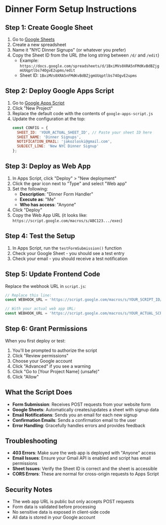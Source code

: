 # Dinner Form Setup Instructions

## Step 1: Create Google Sheet

1. Go to [Google Sheets](https://sheets.google.com)
2. Create a new spreadsheet 
3. Name it "NYC Dinner Signups" (or whatever you prefer)
4. Copy the Sheet ID from the URL (the long string between `/d/` and `/edit`)
   - Example: `https://docs.google.com/spreadsheets/d/1BxiMVs0XRA5nFMdKvBdBZjgmUUqptlbs74OgvE2upms/edit`
   - Sheet ID: `1BxiMVs0XRA5nFMdKvBdBZjgmUUqptlbs74OgvE2upms`

## Step 2: Deploy Google Apps Script

1. Go to [Google Apps Script](https://script.google.com)
2. Click "New Project"
3. Replace the default code with the contents of `google-apps-script.js`
4. Update the configuration at the top:
   ```javascript
   const CONFIG = {
     SHEET_ID: 'YOUR_ACTUAL_SHEET_ID', // Paste your sheet ID here
     SHEET_NAME: 'Dinner Signups',
     NOTIFICATION_EMAIL: 'jakozloski@gmail.com',
     SUBJECT_LINE: 'New NYC Dinner Signup'
   };
   ```

## Step 3: Deploy as Web App

1. In Apps Script, click "Deploy" > "New deployment"
2. Click the gear icon next to "Type" and select "Web app"
3. Set the following:
   - **Description**: "Dinner Form Handler"
   - **Execute as**: "Me"
   - **Who has access**: "Anyone"
4. Click "Deploy"
5. Copy the Web App URL (it looks like: `https://script.google.com/macros/s/ABC123.../exec`)

## Step 4: Test the Setup

1. In Apps Script, run the `testFormSubmission()` function
2. Check your Google Sheet - you should see a test entry
3. Check your email - you should receive a test notification

## Step 5: Update Frontend Code

Replace the webhook URL in `script.js`:

```javascript
// Replace this line:
const WEBHOOK_URL = 'https://script.google.com/macros/s/YOUR_SCRIPT_ID/exec';

// With your actual web app URL:
const WEBHOOK_URL = 'https://script.google.com/macros/s/YOUR_ACTUAL_SCRIPT_ID/exec';
```

## Step 6: Grant Permissions

When you first deploy or test:
1. You'll be prompted to authorize the script
2. Click "Review permissions"
3. Choose your Google account
4. Click "Advanced" if you see a warning
5. Click "Go to [Your Project Name] (unsafe)"
6. Click "Allow"

## What the Script Does

- **Form Submission**: Receives POST requests from your website form
- **Google Sheets**: Automatically creates/updates a sheet with signup data
- **Email Notifications**: Sends you an email for each new signup
- **Confirmation Emails**: Sends a confirmation email to the user
- **Error Handling**: Gracefully handles errors and provides feedback

## Troubleshooting

- **403 Errors**: Make sure the web app is deployed with "Anyone" access
- **Email Issues**: Ensure your Gmail API is enabled and script has email permissions
- **Sheet Issues**: Verify the Sheet ID is correct and the sheet is accessible
- **CORS Errors**: These are normal for cross-origin requests to Apps Script

## Security Notes

- The web app URL is public but only accepts POST requests
- Form data is validated before processing
- No sensitive data is exposed in client-side code
- All data is stored in your Google account 